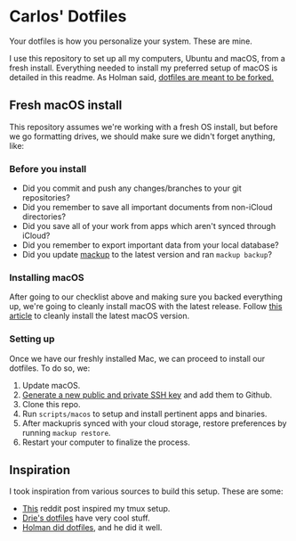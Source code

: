 # Carlos' Dotfiles

Your dotfiles is how you personalize your system. These are mine.

I use this repository to set up all my computers, Ubuntu and macOS, from a fresh install. Everything needed to install my preferred setup of macOS is detailed in this readme. As Holman said, [dotfiles are meant to be forked.](https://zachholman.com/2010/08/dotfiles-are-meant-to-be-forked/)

## Fresh macOS install
This repository assumes we're working with a fresh OS install, but before we go formatting drives, we should make sure we didn't forget anything, like:

### Before you install

  - Did you commit and push any changes/branches to your git repositories?
  - Did you remember to save all important documents from non-iCloud directories?
  - Did you save all of your work from apps which aren't synced through iCloud?
  - Did you remember to export important data from your local database?
  - Did you update [mackup](https://github.com/lra/mackup) to the latest version and ran `mackup backup`?

### Installing macOS

After going to our checklist above and making sure you backed everything up, we're going to cleanly install macOS with the latest release. Follow [this article](https://www.imore.com/how-do-clean-install-macos) to cleanly install the latest macOS version.

### Setting up

Once we have our freshly installed Mac, we can proceed to install our dotfiles. To do so, we:

  1. Update macOS.
  2. [Generate a new public and private SSH key](https://help.github.com/en/github/authenticating-to-github/generating-a-new-ssh-key-and-adding-it-to-the-ssh-agent) and add them to Github.
  3. Clone this repo.
  4. Run `scripts/macos` to setup and install pertinent apps and binaries.
  5. After mackupris synced with your cloud storage, restore preferences by running `mackup restore`.
  6. Restart your computer to finalize the process.

## Inspiration
I took inspiration from various sources to build this setup. These are
some:

  - [This](https://www.reddit.com/r/unixporn/comments/5vke7s/osx_iterm2_tmux_vim/) reddit post inspired my tmux setup.
  - [Drie's dotfiles](https://github.com/driesvints/dotfiles) have very cool stuff.
  - [Holman did dotfiles](https://github.com/holman/dotfiles), and he did it well.